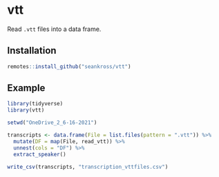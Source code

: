 
# vtt

<!-- badges: start -->
<!-- badges: end -->

Read `.vtt` files into a data frame.

## Installation

``` r
remotes::install_github("seankross/vtt")
```

## Example


``` r
library(tidyverse)
library(vtt)

setwd("OneDrive_2_6-16-2021")

transcripts <- data.frame(File = list.files(pattern = ".vtt")) %>% 
  mutate(DF = map(File, read_vtt)) %>% 
  unnest(cols = "DF") %>% 
  extract_speaker()
  
write_csv(transcripts, "transcription_vttfiles.csv")
```

